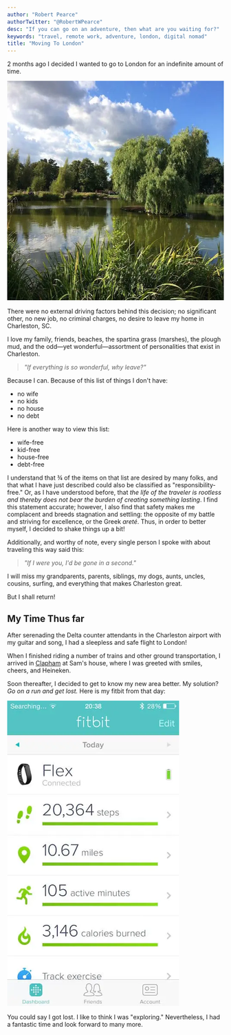 ```yaml
---
author: "Robert Pearce"
authorTwitter: "@RobertWPearce"
desc: "If you can go on an adventure, then what are you waiting for?"
keywords: "travel, remote work, adventure, london, digital nomad"
title: "Moving To London"
---
```


2 months ago I decided I wanted to go to London for an indefinite amount of time.

<img
  alt="Willow tree near water in London"
  decoding="async"
  src="./images/london-tree.webp"
  width="680"
  height="510"
/>

There were no external driving factors behind this decision; no significant
other, no new job, no criminal charges, no desire to leave my home in
Charleston, SC.

I love my family, friends, beaches, the spartina grass (marshes), the plough
mud, and the odd&mdash;yet wonderful&mdash;assortment of personalities that
exist in Charleston.

> _&quot;If everything is so wonderful, why leave?&quot;_

Because I can. Because of this list of things I don't have:

* no wife
* no kids
* no house
* no debt

Here is another way to view this list:

* wife-free
* kid-free
* house-free
* debt-free

I understand that &frac34; of the items on that list are desired by many folks,
and that what I have just described could also be classified as
&quot;responsibility-free.&quot; Or, as I have understood before, that _the life
of the traveler is rootless and thereby does not bear the burden of creating
something lasting_. I find this statement accurate; however, I also find that
safety makes me complacent and breeds stagnation and settling: the opposite of
my battle and striving for excellence, or the Greek _areté_. Thus, in order to
better myself, I decided to shake things up a bit!

Additionally, and worthy of note, every single person I spoke with about
traveling this way said this:

> _&quot;If I were you, I'd be gone in a second.&quot;_

I will miss my grandparents, parents, siblings, my dogs, aunts, uncles, cousins,
surfing, and everything that makes Charleston great.

But I shall return!

## My Time Thus far

After serenading the Delta counter attendants in the Charleston airport with my
guitar and song, I had a sleepless and safe flight to London!

When I finished riding a number of trains and other ground transportation, I
arrived in [Clapham](https://www.google.com/maps/preview?q=clapham+london&ie=UTF-8&ei=ApsEVOSbJaeu0QXc84HYCw&ved=0CAYQ_AUoAQ)
at Sam's house, where I was greeted with smiles, cheers, and Heineken.

Soon thereafter, I decided to get to know my new area better. My solution? _Go
on a run and get lost._ Here is my fitbit from that day:

<img
  alt="My first day in London fitbit data"
  decoding="async"
  height="710"
  loading="lazy"
  src="./images/london-fitbit.webp"
  width="400"
/>

You could say I got lost. I like to think I was &quot;exploring.&quot;
Nevertheless, I had a fantastic time and look forward to many more.
